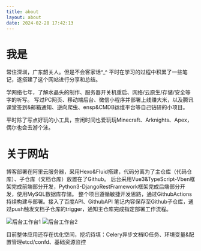 ```yaml
---
title: about
layout: about
date: 2024-02-28 17:42:13
---
```


# 我是
常住深圳，广东韶关人。但是不会客家话^_^
平时在学习的过程中积累了一些笔记，遂搭建了这个网站进行分享和总结。

学网络七年，了解水晶头的制作、服务器开关机重启、网络/云原生/存储/安全等字的听写。
写过PC网页、移动端后台、微信小程序并部署上线赚大米，以及腾讯课堂签到&邮箱通知、逆向爬虫、ensp&CMDB运维平台等自己钻研的小项目。

平时除了写点好玩的小工具，空闲时间也爱玩玩Minecraft、Arknights、Apex，偶尔也会去游个泳。


# 关于网站
博客部署在阿里云服务器，采用Hexo&Fluid搭建，代码分离为了主仓库（代码仓库）、子仓库（文档仓库）放置在了Github。
后台采用Vue3&TypeScript-Vben框架完成前端部分开发，Python3-DjangoRestFramework框架完成后端部分开发，使用MySQL数据库存储。
整个项目遵循敏捷开发思路，通过GithubActions持续构建与部署。接入了百度API、GithubAPI
笔记内容保存至Github子仓库，通过push触发文档子仓库的trigger，通知主仓库完成指定部署工作流程。

![后台工作台1](https://www.fishingrodd.cn/img/demo1.png)
![后台工作台2](https://www.fishingrodd.cn/img/demo2.png)

目前整体应用还存在优化空间，挖坑待填：Celery异步文档IO任务、环境变量&配置管理etcd/confd、基础资源监控